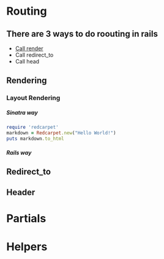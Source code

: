 # Routing
## There are 3 ways to do roouting in rails
* <a href="#rendering">Call render</a>
* Call redirect_to
* Call head

<h2 id="rendering">Rendering</h2>

### Layout Rendering

##### Sinatra way

```ruby
require 'redcarpet'
markdown = Redcarpet.new("Hello World!")
puts markdown.to_html
```

##### Rails way

## Redirect_to

## Header

# Partials

# Helpers

